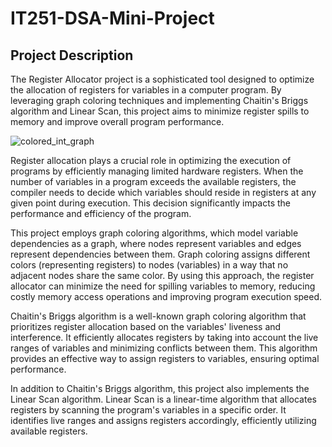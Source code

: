 # IT251-DSA-Mini-Project

## Project Description

The Register Allocator project is a sophisticated tool designed to optimize the allocation of registers for variables in a computer program. By leveraging graph coloring techniques and implementing Chaitin's Briggs algorithm and Linear Scan, this project aims to minimize register spills to memory and improve overall program performance.

![colored_int_graph](https://github.com/Vignaraj-pai/Register-Allocation-Visualizer/assets/93054118/b607e0a6-5204-49ec-9d28-6ac02546c653)

Register allocation plays a crucial role in optimizing the execution of programs by efficiently managing limited hardware registers. When the number of variables in a program exceeds the available registers, the compiler needs to decide which variables should reside in registers at any given point during execution. This decision significantly impacts the performance and efficiency of the program.

This project employs graph coloring algorithms, which model variable dependencies as a graph, where nodes represent variables and edges represent dependencies between them. Graph coloring assigns different colors (representing registers) to nodes (variables) in a way that no adjacent nodes share the same color. By using this approach, the register allocator can minimize the need for spilling variables to memory, reducing costly memory access operations and improving program execution speed.

Chaitin's Briggs algorithm is a well-known graph coloring algorithm that prioritizes register allocation based on the variables' liveness and interference. It efficiently allocates registers by taking into account the live ranges of variables and minimizing conflicts between them. This algorithm provides an effective way to assign registers to variables, ensuring optimal performance.

In addition to Chaitin's Briggs algorithm, this project also implements the Linear Scan algorithm. Linear Scan is a linear-time algorithm that allocates registers by scanning the program's variables in a specific order. It identifies live ranges and assigns registers accordingly, efficiently utilizing available registers.
